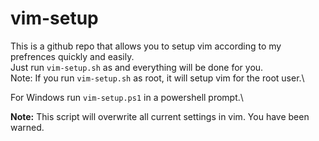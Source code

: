 # vim-setup
This is a github repo that allows you to setup vim according to my prefrences quickly and easily.\
Just run `vim-setup.sh` as and everything will be done for you.\
Note: If you run `vim-setup.sh` as root, it will setup vim for the root user.\

For Windows run `vim-setup.ps1` in a powershell prompt.\

**Note:** This script will overwrite all current settings in vim. You have been warned.

